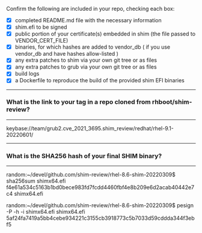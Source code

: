 Confirm the following are included in your repo, checking each box:

 - [x] completed README.md file with the necessary information
 - [x] shim.efi to be signed
 - [x] public portion of your certificate(s) embedded in shim (the file passed to VENDOR_CERT_FILE)
 - [x] binaries, for which hashes are added to vendor_db ( if you use vendor_db and have hashes allow-listed )
 - [x] any extra patches to shim via your own git tree or as files
 - [x] any extra patches to grub via your own git tree or as files
 - [x] build logs
 - [x] a Dockerfile to reproduce the build of the provided shim EFI binaries

-------------------------------------------------------------------------------
### What is the link to your tag in a repo cloned from rhboot/shim-review?
-------------------------------------------------------------------------------
keybase://team/grub2.cve_2021_3695.shim_review/redhat/rhel-9.1-20220601/

-------------------------------------------------------------------------------
### What is the SHA256 hash of your final SHIM binary?
-------------------------------------------------------------------------------
random:~/devel/github.com/shim-review/rhel-8.6-shim-20220309$ sha256sum shimx64.efi
f4e61a534c5163b1bd0bece983fd7fcdd4460fbf4e8b209e6d2acab40442e7c4  shimx64.efi

random:~/devel/github.com/shim-review/rhel-8.6-shim-20220309$ pesign -P -h -i shimx64.efi
shimx64.efi 5af24fa7419a5bb4cebe934221c3155cb3918773c5b7033d59cddda344f3ebf5
